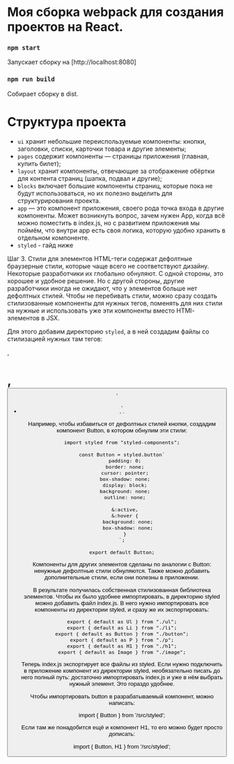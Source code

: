 # Моя сборка webpack для создания проектов на React.

### `npm start`

Запускает сборку на [http://localhost:8080]

### `npm run build`

Собирает сборку в dist.

# Структура проекта
- `ui` хранит небольшие переиспользуемые компоненты: кнопки, заголовки, списки, карточки товара и другие элементы;
- `pages` содержит компоненты — страницы приложения (главная, купить билет);
- `layout` хранит компоненты, отвечающие за отображение обёртки для контента страниц (шапка, подвал и другие);
- `blocks` включает большие компоненты страниц, которые пока не будут использоваться, но их полезно выделить для структурирования проекта.
- `app` — это компонент приложения, своего рода точка входа в другие компоненты. Может возникнуть вопрос, зачем нужен App, когда всё можно поместить в index.js, но с развитием приложения мы поймём, что внутри app есть своя логика, которую удобно хранить в отдельном компоненте.
- `styled` - гайд ниже

Шаг 3. Стили для элементов
HTML-теги содержат дефолтные браузерные стили, которые чаще всего не соответствуют дизайну. Некоторые разработчики их глобально обнуляют. С одной стороны, это хорошее и удобное решение. Но с другой стороны, другие разработчики иногда не ожидают, что у элементов больше нет дефолтных стилей. Чтобы не перебивать стили, можно сразу создать стилизованные компоненты для нужных тегов, поменять для них стили на нужные и использовать уже эти компоненты вместо HTMl-элементов в JSX.

Для этого добавим директорию `styled`, а в ней создадим файлы со стилизацией нужных там тегов: <p>, <h1>, <button>, <ul>, <li>, <image>.

Например, чтобы избавиться от дефолтных стилей кнопки, создадим компонент Button, в котором обнулим эти стили:

    import styled from "styled-components";

    const Button = styled.button`
      padding: 0;
      border: none;
      cursor: pointer;
      box-shadow: none;
      display: block;
      background: none;
      outline: none;

      &:active,
      &:hover {
        background: none;
        box-shadow: none;
      }
    `;

    export default Button;

  
  
Компоненты для других элементов сделаны по аналогии с Button: ненужные дефолтные стили обнуляются. Также можно добавить дополнительные стили, если они полезны в приложении.

В результате получилась собственная стилизованная библиотека элементов. Чтобы их было удобнее импортировать, в директорию styled можно добавить файл index.js. В него нужно импортировать все компоненты из директории styled, и сразу же их экспортировать:

    export { default as Ul } from "./ul";
    export { default as Li } from "./li";
    export { default as Button } from "./button";
    export { default as P } from "./p";
    export { default as H1 } from "./h1";
    export { default as Image } from "./image";

  
Теперь index.js экспортирует все файлы из styled. Если нужно подключить в приложение компонент из директории styled, необязательно писать до него полный путь: достаточно импортировать index.js и уже в нём выбрать нужный элемент. Это гораздо удобнее.

Чтобы импортировать button в разрабатываемый компонент, можно написать:

  import { Button } from '/src/styled';

  
Если там же понадобится ещё и компонент H1, то его можно будет просто дописать:

  import { Button, H1 } from '/src/styled';
